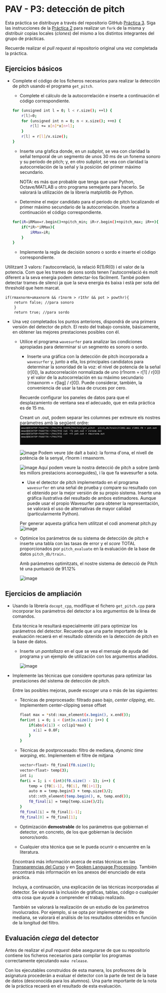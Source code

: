 PAV - P3: detección de pitch
============================

Esta práctica se distribuye a través del repositorio GitHub [Práctica 3](https://github.com/albino-pav/P3).
Siga las instrucciones de la [Práctica 2](https://github.com/albino-pav/P2) para realizar un `fork` de la
misma y distribuir copias locales (*clones*) del mismo a los distintos integrantes del grupo de prácticas.

Recuerde realizar el *pull request* al repositorio original una vez completada la práctica.

Ejercicios básicos
------------------

- Complete el código de los ficheros necesarios para realizar la detección de pitch usando el programa
  `get_pitch`.

   * Complete el cálculo de la autocorrelación e inserte a continuación el código correspondiente.
	```.sh
	for (unsigned int l = 0; l < r.size(); ++l) {
		r[l]=0;
		for (unsigned int n = 0; n < x.size(); ++n) {
			r[l] += x[n]*x[n+l];
		}
		r[l] = r[l]/x.size();
	}
 	```
   * Inserte una gŕafica donde, en un *subplot*, se vea con claridad la señal temporal de un segmento de
     unos 30 ms de un fonema sonoro y su periodo de pitch; y, en otro *subplot*, se vea con claridad la
	 autocorrelación de la señal y la posición del primer máximo secundario.

	 NOTA: es más que probable que tenga que usar Python, Octave/MATLAB u otro programa semejante para
	 hacerlo. Se valorará la utilización de la librería matplotlib de Python.

    

   * Determine el mejor candidato para el periodo de pitch localizando el primer máximo secundario de la
     autocorrelación. Inserte a continuación el código correspondiente.

	```.sh
	for(iR=iRMax=r.begin()+npitch_min; iR<r.begin()+npitch_max; iR++){
		if(*iR>*iRMax){
			iRMax=iR;
 		}
	}
 	```

   * Implemente la regla de decisión sonoro o sordo e inserte el código correspondiente.
   
Utilitzant 3 valors: l'autocorrelació, la relació R(1)/R(0) i el valor de la potencia.
Com que les trames de sons sords tenen l'autocorrelació és molt diferent a la seva energia podem detectar-los fàcilment. També podem detectar trames de silenci ja que la seva energia és baixa i està per sota del threshold que hem
marcat.

 	if(rmaxnorm>umaxnorm && r1norm > r1thr && pot > powthr){
  		return false; //para sonoro
    	}
     	return true; //para sordo
    

- Una vez completados los puntos anteriores, dispondrá de una primera versión del detector de pitch. El 
  resto del trabajo consiste, básicamente, en obtener las mejores prestaciones posibles con él.

  * Utilice el programa `wavesurfer` para analizar las condiciones apropiadas para determinar si un segmento es sonoro o sordo. 
	
	  - Inserte una gráfica con la detección de pitch incorporada a `wavesurfer` y, junto a ella, los 
	    principales candidatos para determinar la sonoridad de la voz: el nivel de potencia de la señal
		(r[0]), la autocorrelación normalizada de uno (r1norm = r[1] / r[0]) y el valor de la
		autocorrelación en su máximo secundario (rmaxnorm = r[lag] / r[0]).
	Puede considerar, también, la conveniencia de usar la tasa de cruces por cero.

	Recuerde configurar los paneles de datos para que el desplazamiento de ventana sea el adecuado, que en esta práctica es de 15 ms.

	Creant un .out, podem separar les columnes per extreure els nostres paràmetres amb la següent ordre:
	![Alt text](image-2.png)

	![image](https://user-images.githubusercontent.com/92537816/144089248-e9f07c9b-dd7b-47a5-9137-426781c9be8b.png)
	Podem veure (de dalt a baix): la forma d'ona, el nivell de potència de la senyal, r1norm i rmaxnorm.		

	![image](https://user-images.githubusercontent.com/92537816/144092111-8d295d17-768c-4571-b6a4-9f58c14b8e68.png)
	Aquí podem veure la nostra detecció de pitch a sobre (amb les millors prestacions aconseguides), i la que fa wavesurfer a sota.

      - Use el detector de pitch implementado en el programa `wavesurfer` en una señal de prueba y compare
	    su resultado con el obtenido por la mejor versión de su propio sistema.  Inserte una gráfica
		ilustrativa del resultado de ambos estimadores.
  Aunque puede usar el propio Wavesurfer para obtener la representación, se valorará el uso de alternativas de mayor calidad (particularmente Python).

	Per generar aquesta gràfica hem utilitzat el codi anomenat pitch.py
  ![image](https://github.com/Omarouda99/P3/assets/99822243/babc5cc9-3775-46a2-b4f5-d79813de85aa)
  
  * Optimice los parámetros de su sistema de detección de pitch e inserte una tabla con las tasas de error
    y el *score* TOTAL proporcionados por `pitch_evaluate` en la evaluación de la base de datos 
	`pitch_db/train`..
	
	Amb paràmetres optimitzats, el nostre sistema de detecció de Pitch té una puntuació de 91.12%
	
	![image](https://github.com/Omarouda99/P3/assets/99822243/20b603c4-430b-41cb-9e0d-f4fdad3f4726)   	
	

Ejercicios de ampliación
------------------------

- Usando la librería `docopt_cpp`, modifique el fichero `get_pitch.cpp` para incorporar los parámetros del
  detector a los argumentos de la línea de comandos.
  
  Esta técnica le resultará especialmente útil para optimizar los parámetros del detector. Recuerde que
  una parte importante de la evaluación recaerá en el resultado obtenido en la detección de pitch en la
  base de datos.

  * Inserte un *pantallazo* en el que se vea el mensaje de ayuda del programa y un ejemplo de utilización
    con los argumentos añadidos.
    
    ![image](https://github.com/Omarouda99/P3/assets/99822243/53d022f6-8172-4ca8-87d0-e90583e2b969)

   

- Implemente las técnicas que considere oportunas para optimizar las prestaciones del sistema de detección
  de pitch.

  Entre las posibles mejoras, puede escoger una o más de las siguientes:

  * Técnicas de preprocesado: filtrado paso bajo, *center clipping*, etc.
	Implementem center-clipping sense offset
 	```.sh
	float max = *std::max_element(x.begin(), x.end());
	for(int i = 0; i < (int)x.size(); i++) {
	    if(abs(x[i]) < cclip1*max) {
  	      x[i] = 0.0F;
	    } 
	}
 	```

  * Técnicas de postprocesado: filtro de mediana, *dynamic time warping*, etc.
    	Implementem el filtre de mitjana
 	```.sh
	vector<float> f0_final(f0.size());
	vector<float> temp(3);
	int i;
	for(i = 1; i < (int)(f0.size() - 1); i++) {
	    temp = {f0[i-1], f0[i], f0[i+1]};
	    auto m = temp.begin() + temp.size()/2;
	    std::nth_element(temp.begin(), m, temp.end());
	    f0_final[i] = temp[temp.size()/2];
	}
	f0_final[i] = f0_final[i-1];
	f0_final[0] = f0_final[1];

    
  * Optimización **demostrable** de los parámetros que gobiernan el detector, en concreto, de los que
    gobiernan la decisión sonoro/sordo.
  * Cualquier otra técnica que se le pueda ocurrir o encuentre en la literatura.

  Encontrará más información acerca de estas técnicas en las [Transparencias del Curso](https://atenea.upc.edu/pluginfile.php/2908770/mod_resource/content/3/2b_PS%20Techniques.pdf)
  y en [Spoken Language Processing](https://discovery.upc.edu/iii/encore/record/C__Rb1233593?lang=cat).
  También encontrará más información en los anexos del enunciado de esta práctica.

  Incluya, a continuación, una explicación de las técnicas incorporadas al detector. Se valorará la
  inclusión de gráficas, tablas, código o cualquier otra cosa que ayude a comprender el trabajo realizado.

  También se valorará la realización de un estudio de los parámetros involucrados. Por ejemplo, si se opta
  por implementar el filtro de mediana, se valorará el análisis de los resultados obtenidos en función de
  la longitud del filtro.
   

Evaluación *ciega* del detector
-------------------------------

Antes de realizar el *pull request* debe asegurarse de que su repositorio contiene los ficheros necesarios
para compilar los programas correctamente ejecutando `make release`.

Con los ejecutables construidos de esta manera, los profesores de la asignatura procederán a evaluar el
detector con la parte de test de la base de datos (desconocida para los alumnos). Una parte importante de
la nota de la práctica recaerá en el resultado de esta evaluación.
